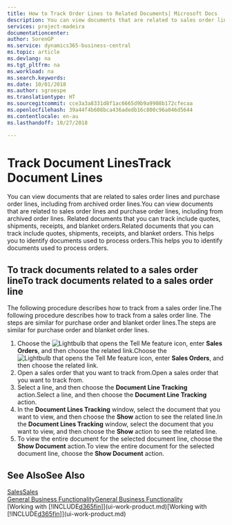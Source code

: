 ```yaml
---
title: How to Track Order Lines to Related Documents| Microsoft Docs
description: You can view documents that are related to sales order lines and purchase order lines, including from archived order lines. Related documents that you can track include quotes, shipments, receipts, and blanket orders. This helps you to identify documents used to process orders.
services: project-madeira
documentationcenter: 
author: SorenGP
ms.service: dynamics365-business-central
ms.topic: article
ms.devlang: na
ms.tgt_pltfrm: na
ms.workload: na
ms.search.keywords: 
ms.date: 10/01/2018
ms.author: sgroespe
ms.translationtype: HT
ms.sourcegitcommit: cce3a3a8331d8f1ac6665d9b9a9908b172cfecaa
ms.openlocfilehash: 39a44f4b608bca436adedb16c800c96a046d5644
ms.contentlocale: en-au
ms.lasthandoff: 10/27/2018

---
```

# <a name="track-document-lines"></a><span data-ttu-id="b732c-105">Track Document Lines</span><span class="sxs-lookup"><span data-stu-id="b732c-105">Track Document Lines</span></span>
<span data-ttu-id="b732c-106">You can view documents that are related to sales order lines and purchase order lines, including from archived order lines.</span><span class="sxs-lookup"><span data-stu-id="b732c-106">You can view documents that are related to sales order lines and purchase order lines, including from archived order lines.</span></span> <span data-ttu-id="b732c-107">Related documents that you can track include quotes, shipments, receipts, and blanket orders.</span><span class="sxs-lookup"><span data-stu-id="b732c-107">Related documents that you can track include quotes, shipments, receipts, and blanket orders.</span></span> <span data-ttu-id="b732c-108">This helps you to identify documents used to process orders.</span><span class="sxs-lookup"><span data-stu-id="b732c-108">This helps you to identify documents used to process orders.</span></span>  

## <a name="to-track-documents-related-to-a-sales-order-line"></a><span data-ttu-id="b732c-109">To track documents related to a sales order line</span><span class="sxs-lookup"><span data-stu-id="b732c-109">To track documents related to a sales order line</span></span>
<span data-ttu-id="b732c-110">The following procedure describes how to track from a sales order line.</span><span class="sxs-lookup"><span data-stu-id="b732c-110">The following procedure describes how to track from a sales order line.</span></span> <span data-ttu-id="b732c-111">The steps are similar for purchase order and blanket order lines.</span><span class="sxs-lookup"><span data-stu-id="b732c-111">The steps are similar for purchase order and blanket order lines.</span></span>

1.  <span data-ttu-id="b732c-112">Choose the ![Lightbulb that opens the Tell Me feature](media/ui-search/search_small.png "Tell me what you want to do") icon, enter **Sales Orders**, and then choose the related link.</span><span class="sxs-lookup"><span data-stu-id="b732c-112">Choose the ![Lightbulb that opens the Tell Me feature](media/ui-search/search_small.png "Tell me what you want to do") icon, enter **Sales Orders**, and then choose the related link.</span></span>  
2.  <span data-ttu-id="b732c-113">Open a sales order that you want to track from.</span><span class="sxs-lookup"><span data-stu-id="b732c-113">Open a sales order that you want to track from.</span></span>  
3.  <span data-ttu-id="b732c-114">Select a line, and then choose the **Document Line Tracking** action.</span><span class="sxs-lookup"><span data-stu-id="b732c-114">Select a line, and then choose the **Document Line Tracking** action.</span></span>
4. <span data-ttu-id="b732c-115">In the **Document Lines Tracking** window, select the document that you want to view, and then choose the **Show** action to see the related line.</span><span class="sxs-lookup"><span data-stu-id="b732c-115">In the **Document Lines Tracking** window, select the document that you want to view, and then choose the **Show** action to see the related line.</span></span>
5. <span data-ttu-id="b732c-116">To view the entire document for the selected document line, choose the **Show Document** action.</span><span class="sxs-lookup"><span data-stu-id="b732c-116">To view the entire document for the selected document line, choose the **Show Document** action.</span></span>

## <a name="see-also"></a><span data-ttu-id="b732c-117">See Also</span><span class="sxs-lookup"><span data-stu-id="b732c-117">See Also</span></span>
[<span data-ttu-id="b732c-118">Sales</span><span class="sxs-lookup"><span data-stu-id="b732c-118">Sales</span></span>](sales-manage-sales.md)  
[<span data-ttu-id="b732c-119">General Business Functionality</span><span class="sxs-lookup"><span data-stu-id="b732c-119">General Business Functionality</span></span>](ui-across-business-areas.md)  
<span data-ttu-id="b732c-120">[Working with [!INCLUDE[d365fin](includes/d365fin_md.md)]](ui-work-product.md)</span><span class="sxs-lookup"><span data-stu-id="b732c-120">[Working with [!INCLUDE[d365fin](includes/d365fin_md.md)]](ui-work-product.md)</span></span>

